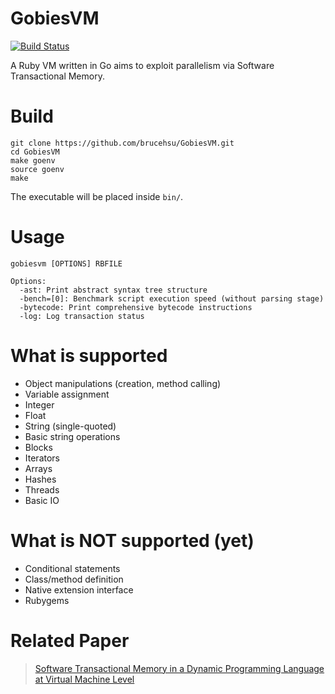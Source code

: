 GobiesVM
=====

[![Build Status](https://travis-ci.org/brucehsu/GobiesVM.svg?branch=master)](https://travis-ci.org/brucehsu/GobiesVM)

A Ruby VM written in Go aims to exploit parallelism via Software Transactional Memory.

# Build
```
git clone https://github.com/brucehsu/GobiesVM.git
cd GobiesVM
make goenv
source goenv
make
```

The executable will be placed inside ``bin/``.

# Usage
```
gobiesvm [OPTIONS] RBFILE

Options:
  -ast: Print abstract syntax tree structure
  -bench=[0]: Benchmark script execution speed (without parsing stage)
  -bytecode: Print comprehensive bytecode instructions
  -log: Log transaction status
```

# What is supported
- Object manipulations (creation, method calling)
- Variable assignment
- Integer
- Float
- String (single-quoted)
- Basic string operations
- Blocks
- Iterators
- Arrays
- Hashes
- Threads
- Basic IO

# What is NOT supported (yet)
- Conditional statements
- Class/method definition
- Native extension interface
- Rubygems

# Related Paper
> [Software Transactional Memory in a Dynamic Programming Language at Virtual Machine Level](http://handle.ncl.edu.tw/11296/ndltd/49813811049358903093)
